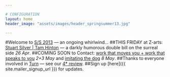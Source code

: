 ```yaml
---

# CONFIGURATION
layout: home
header_image: "assets/images/header_springsummer13.jpg"

---
```

#Welcome to [S/S 2013](/current/2013-springsummer/index.html) — an ongoing whirlwind...
##THIS FRIDAY at Z-arts: [Stuart Silver | Tam Hinton](/current/2013-springsummer/silverhinton/index.html) — a darkly humorous double bill on the surreal side *26 Apr*.
##COMING SOON to Contact: [work that moves you + work that speaks to you](/current/2013-worksahead/index.html) *2+3 May* and [imitating the dog](/current/2013-springsummer/itd/index.html) *8 May*.
##Thanks to everyone involved in [Turn](/current/2013-turn/index.html) — see our [4* review](http://www.thepublicreviews.com/turn-2013-contact-manchester/).
##Sign up [here]({{ site.mailer_signup_url }}) for updates.
